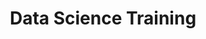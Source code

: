 ---
title: Data Science Training
start-date: July 1,2020
end-date: April 30, 2021 #otherwise use end-date
featured: no #puts meeting on homepage
description: The CIO Council announces the Data Science Training Program
overview: The CIO Council has launched the Data Science Training Program to upskill the Federal workforce to tackle problems of unique importance to the Federal government.
image: cio-logo-color.png
image-alt: semi-transparent blue overlay on circuits background
link: /programs-and-events/data-science-training-program/ 
external_url: 

---